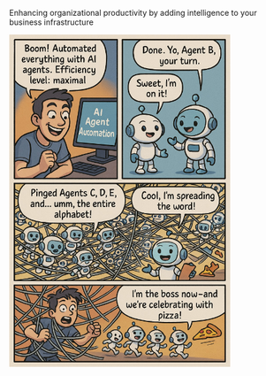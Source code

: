 Enhancing organizational productivity by adding intelligence to your business infrastructure

<p align="left">
  <img src="./ai_agents.jpeg" width="400"/>
</p>


